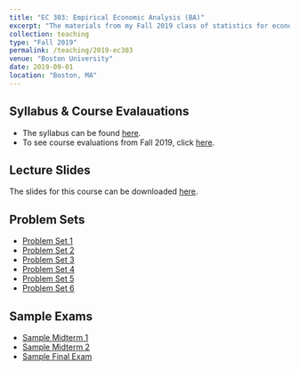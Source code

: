 ```yaml
---
title: "EC 303: Empirical Economic Analysis (BA)"
excerpt: "The materials from my Fall 2019 class of statistics for economists can be found here."
collection: teaching
type: "Fall 2019"
permalink: /teaching/2019-ec303
venue: "Boston University"
date: 2019-09-01
location: "Boston, MA"
---
```


## Syllabus & Course Evalauations
* The syllabus can be found [here](http://alex-hoagland.github.io/files/EC303_2019F/EC303_Syllabus_Final.pdf). 
* To see course evaluations from Fall 2019, click [here](http://alex-hoagland.github.io/files/EC303_2019F/EC303_2019F_CourseEvals.pdf). 

## Lecture Slides
The slides for this course can be downloaded [here](https://github.com/alex-hoagland/alex-hoagland.github.io/blob/master/files/EC303_2019F/EC303_LectureNotes.zip?raw=true). 

## Problem Sets
* [Problem Set 1](http://alex-hoagland.github.io/files/EC303_2019F/EC303_PS1_PROBLEMS.pdf) 
* [Problem Set 2](http://alex-hoagland.github.io/files/EC303_2019F/EC303_PS2_PROBLEMS.pdf)
* [Problem Set 3](http://alex-hoagland.github.io/files/EC303_2019F/EC303_PS3_Problems.pdf)
* [Problem Set 4](http://alex-hoagland.github.io/files/EC303_2019F/EC303_PS4_Problems.pdf)
* [Problem Set 5](http://alex-hoagland.github.io/files/EC303_2019F/EC303_PS5_Problems.pdf)
* [Problem Set 6](http://alex-hoagland.github.io/files/EC303_2019F/EC303_PS6_Problems.pdf)

## Sample Exams
* [Sample Midterm 1](http://alex-hoagland.github.io/files/EC303_2019F/EC303_2019F_Exam1.pdf)
* [Sample Midterm 2](http://alex-hoagland.github.io/files/EC303_2019F/EC303_2019F_Exam2.pdf)
* [Sample Final Exam](http://alex-hoagland.github.io/files/EC303_2019F/EC303_2019F_Final_Problems.pdf)
